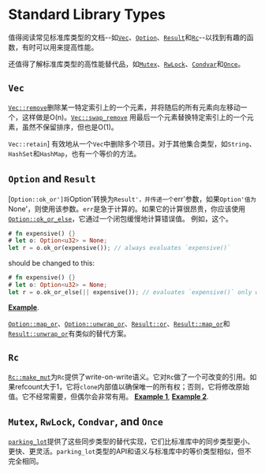 # Standard Library Types

值得阅读常见标准库类型的文档--如[`Vec`]、[`Option`]、[`Result`]和[`Rc`]--以找到有趣的函数，有时可以用来提高性能。

[`Vec`]: https://doc.rust-lang.org/std/vec/struct.Vec.html
[`Option`]: https://doc.rust-lang.org/std/option/enum.Option.html
[`Result`]: https://doc.rust-lang.org/std/result/enum.Result.html
[`Rc`]: https://doc.rust-lang.org/std/rc/struct.Rc.html

还值得了解标准库类型的高性能替代品，如[`Mutex`]、[`RwLock`]、[`Condvar`]和[`Once`]。

[`Mutex`]: https://doc.rust-lang.org/std/sync/struct.Mutex.html
[`RwLock`]: https://doc.rust-lang.org/std/sync/struct.RwLock.html
[`Condvar`]: https://doc.rust-lang.org/std/sync/struct.Condvar.html
[`Once`]: https://doc.rust-lang.org/std/sync/struct.Once.html

## `Vec`

[`Vec::remove`]删除某一特定索引上的一个元素，并将随后的所有元素向左移动一个，这样做是O(n)。[`Vec::swap_remove`] 用最后一个元素替换特定索引上的一个元素，虽然不保留排序，但也是O(1)。

`Vec::retain`] 有效地从一个`Vec`中删除多个项目。对于其他集合类型，如`String`、`HashSet`和`HashMap`，也有一个等价的方法。

[`Vec::remove`]: https://doc.rust-lang.org/std/vec/struct.Vec.html#method.remove
[`Vec::swap_remove`]: https://doc.rust-lang.org/std/vec/struct.Vec.html#method.swap_remove
[`Vec::retain`]: https://doc.rust-lang.org/std/vec/struct.Vec.html#method.retain

## `Option` and `Result`

[`Option::ok_or']将`Option'转换为`Result'，并传递一个`err'参数，如果`Option'值为`None'，则使用该参数。`err`是急于计算的。如果它的计算很昂贵，你应该使用[`Option::ok_or_else`]，它通过一个闭包缓慢地计算错误值。
例如，这个。
```rust
# fn expensive() {}
# let o: Option<u32> = None;
let r = o.ok_or(expensive()); // always evaluates `expensive()`
```
should be changed to this:
```rust
# fn expensive() {}
# let o: Option<u32> = None;
let r = o.ok_or_else(|| expensive()); // evaluates `expensive()` only when needed
```
[**Example**](https://github.com/rust-lang/rust/pull/50051/commits/5070dea2366104fb0b5c344ce7f2a5cf8af176b0).

[`Option::ok_or`]: https://doc.rust-lang.org/std/option/enum.Option.html#method.ok_or
[`Option::ok_or_else`]: https://doc.rust-lang.org/std/option/enum.Option.html#method.ok_or_else

[`Option::map_or`]、[`Option::unwrap_or`]、[`Result::or`]、[`Result::map_or`]和[`Result::unwrap_or`]有类似的替代方案。

[`Option::map_or`]: https://doc.rust-lang.org/std/option/enum.Option.html#method.map_or
[`Option::unwrap_or`]: https://doc.rust-lang.org/std/option/enum.Option.html#method.unwrap_or
[`Result::or`]: https://doc.rust-lang.org/std/result/enum.Result.html#method.or
[`Result::map_or`]: https://doc.rust-lang.org/std/result/enum.Result.html#method.map_or
[`Result::unwrap_or`]: https://doc.rust-lang.org/std/result/enum.Result.html#method.unwrap_or

## `Rc`

[`Rc::make_mut`]为`Rc`提供了write-on-write语义。它对`Rc`做了一个可改变的引用。如果refcount大于1，它将`clone`内部值以确保唯一的所有权；否则，它将修改原始值。它不经常需要，但偶尔会非常有用。
[**Example 1**](https://github.com/rust-lang/rust/pull/65198/commits/3832a634d3aa6a7c60448906e6656a22f7e35628),
[**Example 2**](https://github.com/rust-lang/rust/pull/65198/commits/75e0078a1703448a19e25eac85daaa5a4e6e68ac).

[`Rc::make_mut`]: https://doc.rust-lang.org/std/rc/struct.Rc.html#method.make_mut

## `Mutex`, `RwLock`, `Condvar`, and `Once`

[`parking_lot`]提供了这些同步类型的替代实现，它们比标准库中的同步类型更小、更快、更灵活。`parking_lot`类型的API和语义与标准库中的等价类型相似，但不完全相同。

[`parking_lot`]: https://crates.io/crates/parking_lot
